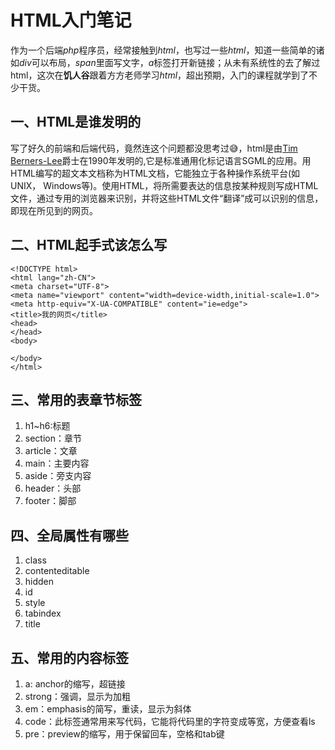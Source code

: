 # HTML入门笔记
作为一个后端*php*程序员，经常接触到*html*，也写过一些*html*，知道一些简单的诸如*div*可以布局，*span*里面写文字，*a*标签打开新链接；从未有系统性的去了解过html，这次在**饥人谷**跟着方方老师学习*html*，超出预期，入门的课程就学到了不少干货。

## 一、HTML是谁发明的
写了好久的前端和后端代码，竟然连这个问题都没思考过:sweat_smile:，html是由[Tim Berners-Lee](https://baike.baidu.com/item/HTML/97049?fr=aladdin)爵士在1990年发明的,它是标准通用化标记语言SGML的应用。用HTML编写的超文本文档称为HTML文档，它能独立于各种操作系统平台(如UNIX， Windows等)。使用HTML，将所需要表达的信息按某种规则写成HTML文件，通过专用的浏览器来识别，并将这些HTML文件“翻译”成可以识别的信息，即现在所见到的网页。

## 二、HTML起手式该怎么写
```
<!DOCTYPE html>
<html lang="zh-CN">
<meta charset="UTF-8">
<meta name="viewport" content="width=device-width,initial-scale=1.0">
<meta http-equiv="X-UA-COMPATIBLE" content="ie=edge">
<title>我的网页</title>
<head>
</head>
<body>

</body>
</html>
```

## 三、常用的表章节标签
1. h1~h6:标题
2. section：章节
3. article：文章
4. main：主要内容
5. aside：旁支内容
6. header：头部
7. footer：脚部

## 四、全局属性有哪些
1. class
2. contenteditable
3. hidden
4. id
5. style
6. tabindex
7. title

## 五、常用的内容标签
1. a: anchor的缩写，超链接
2. strong：强调，显示为加粗
3. em：emphasis的简写，重读，显示为斜体
4. code：此标签通常用来写代码，它能将代码里的字符变成等宽，方便查看ls
5. pre：preview的缩写，用于保留回车，空格和tab键